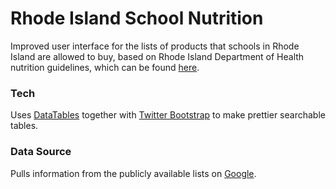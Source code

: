 # Rhode Island School Nutrition

Improved user interface for the lists of products that schools in Rhode Island are allowed to buy, 
based on Rhode Island Department of Health nutrition guidelines, 
which can be found <a href="http://www.health.ri.gov/healthyweight/for/schools/">here</a>.

### Tech
Uses <a href="http://www.datatables.net/blog/Twitter_Bootstrap_2">DataTables</a> together with 
<a href="http://datatables.net/release-datatables/extras/TableTools/bootstrap.html">Twitter Bootstrap</a> 
to make prettier searchable tables.

### Data Source
Pulls information from the publicly available lists on <a href="https://docs.google.com/spreadsheet/ccc?key=0AhgeWcbPrqvOdGgxbkJYdUVRVkJHSHFQNlVkUnJrN2c">Google</a>.
